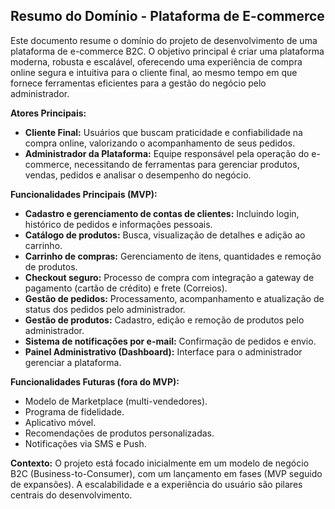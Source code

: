 ## Resumo do Domínio - Plataforma de E-commerce

Este documento resume o domínio do projeto de desenvolvimento de uma plataforma de e-commerce B2C.  O objetivo principal é criar uma plataforma moderna, robusta e escalável, oferecendo uma experiência de compra online segura e intuitiva para o cliente final, ao mesmo tempo em que fornece ferramentas eficientes para a gestão do negócio pelo administrador.

**Atores Principais:**

* **Cliente Final:** Usuários que buscam praticidade e confiabilidade na compra online, valorizando o acompanhamento de seus pedidos.
* **Administrador da Plataforma:** Equipe responsável pela operação do e-commerce, necessitando de ferramentas para gerenciar produtos, vendas, pedidos e analisar o desempenho do negócio.

**Funcionalidades Principais (MVP):**

* **Cadastro e gerenciamento de contas de clientes:** Incluindo login, histórico de pedidos e informações pessoais.
* **Catálogo de produtos:** Busca, visualização de detalhes e adição ao carrinho.
* **Carrinho de compras:** Gerenciamento de itens, quantidades e remoção de produtos.
* **Checkout seguro:** Processo de compra com integração a gateway de pagamento (cartão de crédito) e frete (Correios).
* **Gestão de pedidos:** Processamento, acompanhamento e atualização de status dos pedidos pelo administrador.
* **Gestão de produtos:** Cadastro, edição e remoção de produtos pelo administrador.
* **Sistema de notificações por e-mail:** Confirmação de pedidos e envio.
* **Painel Administrativo (Dashboard):** Interface para o administrador gerenciar a plataforma.

**Funcionalidades Futuras (fora do MVP):**

* Modelo de Marketplace (multi-vendedores).
* Programa de fidelidade.
* Aplicativo móvel.
* Recomendações de produtos personalizadas.
* Notificações via SMS e Push.


**Contexto:** O projeto está focado inicialmente em um modelo de negócio B2C (Business-to-Consumer), com um lançamento em fases (MVP seguido de expansões).  A escalabilidade e a experiência do usuário são pilares centrais do desenvolvimento.

